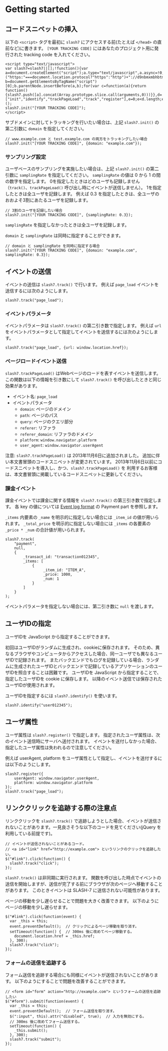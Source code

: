 # Getting started

## コードスニペットの挿入

以下の `<script>` タグを最初に `slash7` にアクセスする前(たとえば `</head>` の直前など)に書きます。
`[YOUR TRACKING CODE]` にはあなたのプロジェクト用に発行された tracking code を入れてください。

````
<script type="text/javascript">
var slash7=slash7||[];!function(){var a=document.createElement("script");a.type="text/javascript",a.async=!0,a.src=("https:"===document.location.protocol?"https":"http")+"://d9nbmxmbhbtmj.cloudfront.net/v1/slash7.min.js";var b=document.getElementsByTagName("script")[0];b.parentNode.insertBefore(a,b);for(var c=function(a){return function(){slash7.push([a].concat(Array.prototype.slice.call(arguments,0)))}},d=["init","identify","trackPageLoad","track","register"],e=0;e<d.length;e++)slash7[d[e]]=c(d[e])}();
slash7.init("[YOUR TRACKING CODE]");
</script>
````

サブドメインに対してトラッキングを行いたい場合は、上記 `slash7.init()` の第二引数に `domain` を指定してください。

````
// www.example.com と test.example.com の両方をトラッキングしたい場合
slash7.init("[YOUR TRACKING CODE]", {domain: "example.com"});
````

### サンプリング設定

ユーザベースのサンプリングを実施したい場合は、上記 `slash7.init()` の第二引数に `samplingRate` を指定してください。
`samplingRate` の値は 0 から 1 の間の数字を指定します。
0を指定したときはどのユーザも記録しません（`track()`、`trackPageLoad()` 呼び出し時にイベントが送信しません）。
1を指定したときは全ユーザを記録します。
例えば 0.3 を指定したときは、全ユーザのおおよそ3割にあたるユーザを記録します。

````
// 3割のユーザを記録したい場合
slash7.init("[YOUR TRACKING CODE]", {samplingRate: 0.3});
````

`samplingRate` を指定しなかったときは全ユーザを記録します。

`domain` と `samplingRate` は同時に指定することができます。

````
// domain と samplingRate を同時に指定する場合
slash7.init("[YOUR TRACKING CODE]", {domain: "example.com", samplingRate: 0.3});
````

## イベントの送信

イベントの送信は `slash7.track()` で行います。
例えば `page_load` イベントを送信するには次のようにします。

````
slash7.track("page_load");
````

### イベントパラメータ

イベントパラメータは `slash7.track()` の第二引き数で指定します。
例えば `url` をイベントパラメータとして指定してイベントを送信するには次のようにします。

````
slash7.track("page_load", {url: window.location.href});
````

### ページロードイベント送信

`slash7.trackPageLoad()` はWebページのロードを表すイベントを送信します。
この関数は以下の情報を引き数にして `slash7.track()` を呼び出したときと同じ効果があります。

* イベント名: `page_load`
* イベントパラメータ
    * `domain`: ページのドメイン
    * `path`: ページのパス
    * `query`: ページのクエリ部分
    * `referer`: リファラ
    * `referer_domain`: リファラのドメイン
    * `platform`: `window.navigator.platform`
    * `user_agent`: `window.navigator.userAgent`

注意: `slash7.trackPageLoad()` は 2013年11月6日に追加されました。
追加に伴い本文書冒頭のコードスニペットが変更されています。
2013年11月6日以前にコードスニペットを導入し、かつ、`slash7.trackPageLoad()` を
利用するお客様は、本文書冒頭に掲載しているコードスニペットに更新してください。

### 課金イベント

課金イベントでは課金に関する情報を `slash7.track()` の第三引き数で指定します。
各 key の値については
[Event log format](https://p-lucky.atlassian.net/wiki/display/PUB/Event+log+format)
の Payment part を参照します。

`_items` 内要素の `_name` を明示的に指定しない場合には `_item_id` の値が用いられます。
`_total_price` を明示的に指定しない場合には `_items` の各要素の `_price * _num` の合計値が用いられます。

````
slash7.track(
    "payment",
    null,
    {
        _transact_id: "transaction012345",
        _items: [
            {
                 _item_id: "ITEM_A",
                 _price: 1000,
                 _num: 1
            }
        ]
    }
);
````

イベントパラメータを指定しない場合には、第二引き数に `null` を渡します。

## ユーザIDの指定

ユーザIDを JavaScript から指定することができます。

初回はユーザIDがランダムに生成され、cookieに保存されます。
そのため、異なるブラウザやコンピュータからアクセスした場合、同一ユーザでも異なるユーザIDで記録されます。
またバックエンドでもログを記録している場合、ランダムに生成されたユーザIDとバックエンドで記録しているアプリケーションのユーザIDを照合することは困難です。
ユーザIDを JavaScript から指定することで、指定したユーザIDを cookie に保存します。
以降のイベント送信では保存されたユーザIDが使用されます。

ユーザIDを指定するには `slash7.identify()` を使います。

````
slash7.identify("user012345");
````

## ユーザ属性

ユーザ属性は `slash7.register()` で指定します。
指定されたユーザ属性は、次のイベント送信時にサーバへ送付されます。
イベントを送付しなかった場合、指定したユーザ属性は失われるので注意してください。

例えば userAgent, platform をユーザ属性として指定し、イベントを送付するには以下のようにします。

````
slash7.register({
    userAgent: window.navigator.userAgent,
    platform: window.navigator.platform
});
slash7.track("page_load");
````

## リンククリックを追跡する際の注意点

リンククリックを `slash7.track()` で追跡しようとした場合、イベントが送信されないことがあります。一見良さそうな以下のコードを見てください(jQuery を利用している前提です)。

````
// イベントが送信されないことがあるコード。 
// <a id="link" href="http://example.com"> というリンクのクリックを追跡したい。
$("#link").click(function() {
  slash7.track("click");
});
````

`slash7.track()` は非同期に実行されます。
関数を呼び出した時点でイベントの送信を開始しますが、送信が完了する前にブラウザが次のページへ移動することがあります。
このときイベントは SLASH-7 に送信されない可能性があります。

ページの移動を少し遅らせることで問題を大きく改善できます。
以下のようにページの移動を少し遅らせます。

````
$("#link").click(function(event) {
  var _this = this;
  event.preventDefault();  // クリックによるページ移動を取り消す。
  setTimeout(function() {  // 300ms 後に改めてページ移動する。
    document.location.href = _this.href;
  }, 300);
  slash7.track("click");
});
````

### フォームの送信を追跡する

フォーム送信を追跡する場合にも同様にイベントが送信されないことがあります。
以下のようにすることで問題を改善することができます。

````
// <form id="form" action="http://example.com"> というフォームの送信を追跡したい
$("#form").submit(function(event) {
  var _this = this;
  event.preventDefault();  // フォーム送信を取り消す。
  $(":input", this).attr("disabled", true);  // 入力を無効にする。
  // 300ms 後に改めてフォーム送信する。
  setTimeout(function() {
    _this.submit();
  }, 300);
  slash7.track("submit");
});
````


